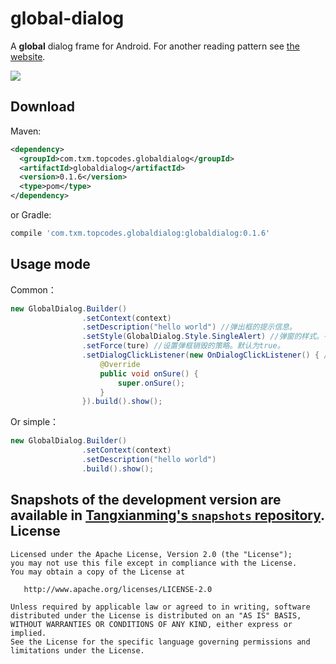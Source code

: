 global-dialog
======

A **global** dialog frame for Android. For another reading pattern see [the website][1].

![](http://upload-images.jianshu.io/upload_images/2109293-dec5ac150c17ff3e.gif?imageMogr2/auto-orient/strip)

Download
--------
Maven:
```xml
<dependency>
  <groupId>com.txm.topcodes.globaldialog</groupId>
  <artifactId>globaldialog</artifactId>
  <version>0.1.6</version>
  <type>pom</type>
</dependency>
```
or Gradle:
```groovy
compile 'com.txm.topcodes.globaldialog:globaldialog:0.1.6'
```

Usage mode
--------
Common：
```java
new GlobalDialog.Builder()
                .setContext(context) 
                .setDescription("hello world") //弹出框的提示信息。
                .setStyle(GlobalDialog.Style.SingleAlert) //弹窗的样式。有DoubleAlert、SingleAlert两种，默认为后者。
                .setForce(ture) //设置弹框销毁的策略。默认为true。
                .setDialogClickListener(new OnDialogClickListener() { //设置回调，也可以不设置。
                    @Override
                    public void onSure() {
                        super.onSure();
                    }
                }).build().show();
```
Or simple：
```java
new GlobalDialog.Builder()
                .setContext(context) 
                .setDescription("hello world") 
                .build().show();
```
Snapshots of the development version are available in [Tangxianming's `snapshots` repository][snap].
License
-------

    Licensed under the Apache License, Version 2.0 (the "License");
    you may not use this file except in compliance with the License.
    You may obtain a copy of the License at

       http://www.apache.org/licenses/LICENSE-2.0

    Unless required by applicable law or agreed to in writing, software
    distributed under the License is distributed on an "AS IS" BASIS,
    WITHOUT WARRANTIES OR CONDITIONS OF ANY KIND, either express or implied.
    See the License for the specific language governing permissions and
    limitations under the License.


 [1]: http://www.jianshu.com/p/d0f3e9705860
 [snap]: https://dl.bintray.com/kimball/maven/
